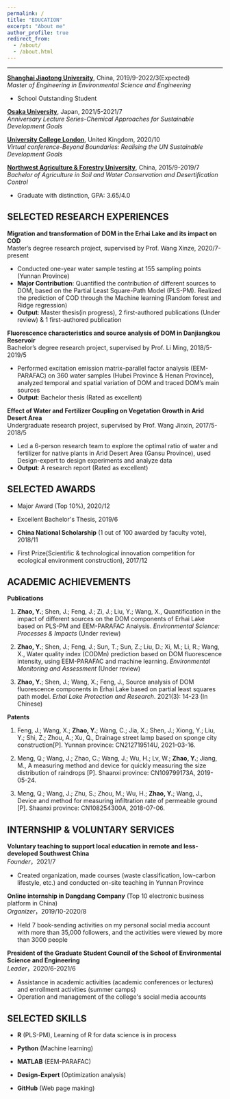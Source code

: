 ```yaml
---
permalink: /
title: "EDUCATION"
excerpt: "About me"
author_profile: true
redirect_from: 
  - /about/
  - /about.html
---
```

------
**[Shanghai Jiaotong University](https://en.sjtu.edu.cn/)**, China, 2019/9-2022/3(Expected)  
_Master of Engineering in Environmental Science and Engineering_  	 
  * School Outstanding Student

**[Osaka University](https://www.osaka-u.ac.jp/en)**, Japan, 2021/5-2021/7  
_Anniversary Lecture Series-Chemical Approaches for Sustainable Development Goals_

**[University College London](https://www.ucl.ac.uk/)**, United Kingdom, 2020/10  
_Virtual conference-Beyond Boundaries: Realising the UN Sustainable Development Goals_

**[Northwest Agriculture & Forestry University](https://en.nwsuaf.edu.cn/)**, China, 2015/9-2019/7  
_Bachelor of Agriculture in Soil and Water Conservation and Desertification Control_  
  * Graduate with distinction, GPA: 3.65/4.0


SELECTED RESEARCH EXPERIENCES
------
**Migration and transformation of DOM in the Erhai Lake and its impact on COD**  
Master’s degree research project, supervised by Prof. Wang Xinze, 2020/7-present  	
  * Conducted one-year water sample testing at 155 sampling points (Yunnan Province)
  * **Major Contribution**: Quantified the contribution of different sources to DOM, based on the Partial Least Square-Path Model (PLS-PM). Realized the prediction of COD through the Machine learning (Random forest and Ridge regression)
  * **Output**: Master thesis(in progress), 2 first-authored publications (Under review) & 1 first-authored publication

**Fluorescence characteristics and source analysis of DOM in Danjiangkou Reservoir**  
Bachelor’s degree research project, supervised by Prof. Li Ming, 2018/5-2019/5  
  * Performed excitation emission matrix–parallel factor analysis (EEM-PARAFAC) on 360 water samples (Hubei Province & Henan Province), analyzed temporal and spatial variation of DOM and traced DOM’s main sources  
  * **Output**: Bachelor thesis (Rated as excellent)  

**Effect of Water and Fertilizer Coupling on Vegetation Growth in Arid Desert Area**  
Undergraduate research project, supervised by Prof. Wang Jinxin, 2017/5-2018/5	 
  * Led a 6-person research team to explore the optimal ratio of water and fertilizer for native plants in Arid Desert Area (Gansu Province), used Design-expert to design experiments and analyze data  
  * **Output**: A research report (Rated as excellent)


SELECTED AWARDS
------
* Major Award (Top 10%), 2020/12
	 
* Excellent Bachelor's Thesis, 2019/6

* **China National Scholarship** (1 out of 100 awarded by faculty vote), 2018/11
	 
* First Prize(Scientific & technological innovation competition for ecological environment construction), 2017/12


ACADEMIC ACHIEVEMENTS
------
**Publications**
	 
1)	**Zhao, Y.**; Shen, J.; Feng, J.; Zi, J.; Liu, Y.; Wang, X., Quantification in the impact of different sources on the DOM components of Erhai Lake based on PLS-PM and EEM-PARAFAC Analysis. _Environmental Science: Processes & Impacts_ (Under review)

2)	**Zhao, Y.**; Shen, J.; Feng, J.; Sun, T.; Sun, Z.; Liu, D.; Xi, M.; Li, R.; Wang, X., Water quality index (CODMn) prediction based on DOM fluorescence intensity, using EEM-PARAFAC and machine learning. _Environmental Monitoring and Assessment_ (Under review)

3)	**Zhao, Y.**; Shen, J.; Wang, X.; Feng, J., Source analysis of DOM fluorescence components in Erhai Lake based on partial least squares path model. _Erhai Lake Protection and Research_. 2021(3): 14-23 (In Chinese)

**Patents**
		
1)	Feng, J.; Wang, X.; **Zhao, Y.**; Wang, C.; Jia, X.; Shen, J.; Xiong, Y.; Liu, Y.; Shi, Z.; Zhou, A.; Xu, Q., Drainage street lamp based on sponge city construction[P]. Yunnan province: CN212719514U, 2021-03-16.

2)	Meng, Q.; Wang, J.; Zhao, C.; Wang, J.; Wu, H.; Lv, W.; **Zhao, Y.**; Jiang, M., A measuring method and device for quickly measuring the size distribution of raindrops [P]. Shaanxi province: CN109799173A, 2019-05-24.

3)	Meng, Q.; Wang, J.; Zhu, S.; Zhou, M.; Wu, H.; **Zhao, Y.**; Wang, J., Device and method for measuring infiltration rate of permeable ground [P]. Shaanxi province: CN108254300A, 2018-07-06.


INTERNSHIP & VOLUNTARY SERVICES
------
**Voluntary teaching to support local education in remote and less-developed Southwest China**  
_Founder_，2021/7
  * Created organization, made courses (waste classification, low-carbon lifestyle, etc.) and conducted on-site teaching in Yunnan Province

**Online internship in Dangdang Company** (Top 10 electronic business platform in China)  
_Organizer_，2019/10-2020/8
  * Held 7 book-sending activities on my personal social media account with more than 35,000 followers, and the activities were viewed by more than 3000 people 

**President of the Graduate Student Council of the School of Environmental Science and Engineering**  
_Leader_，2020/6-2021/6	 
  * Assistance in academic activities (academic conferences or lectures) and enrollment activities (summer camps)
  * Operation and management of the college's social media accounts


SELECTED SKILLS
------
* **R** (PLS-PM), Learning of R for data science is in process
	 
* **Python** (Machine learning)

* **MATLAB** (EEM-PARAFAC)
	 
* **Design-Expert** (Optimization analysis) 

* **GitHub** (Web page making)


